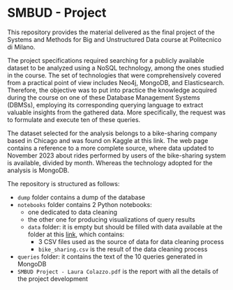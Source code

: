 # SMBUD - Project
This repository provides the material delivered as the final project of the Systems and Methods for Big and Unstructured Data course at Politecnico di Milano.

The project specifications required searching for a publicly available dataset to be analyzed using a NoSQL technology, among the ones studied in the course. The set of technologies that were comprehensively covered from a practical point of view includes Neo4j, MongoDB, and Elasticsearch. Therefore, the objective was to put into practice the knowledge acquired during the course on one of these Database Management Systems (DBMSs), employing its corresponding querying language to extract valuable insights from the gathered data. More specifically, the request was to formulate and execute ten of these queries.

The dataset selected for the analysis belongs to a bike-sharing company based in Chicago and was found on Kaggle at this link. The web page contains a reference to a more complete source, where data updated to November 2023 about rides performed by users of the bike-sharing system is available, divided by month. Whereas the technology adopted for the analysis is MongoDB.

The repository is structured as follows:
- `dump` folder contains a dump of the database
- `notebooks` folder contains 2 Python notebooks:
	- one dedicated to data cleaning
	- the other one for producing visualizations of query results
	- `data` folder: it is empty but should be filled with data available at the folder at this [link](https://polimi365-my.sharepoint.com/:f:/r/personal/10705522_polimi_it/Documents/Data?csf=1&web=1&e=EAosI3), which contains:
		- 3 CSV files used as the source of data for data cleaning process
		- `bike_sharing.csv` is the result of the data cleaning process	
- `queries` folder: it contains the text of the 10 queries generated in MongoDB
- `SMBUD Project - Laura Colazzo.pdf` is the report with all the details of the project development
